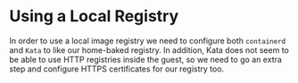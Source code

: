 # Using a Local Registry

In order to use a local image registry we need to configure both `containerd`
and `Kata` to like our home-baked registry. In addition, Kata does not seem to
be able to use HTTP registries inside the guest, so we need to go an extra
step and configure HTTPS certificates for our registry too.
